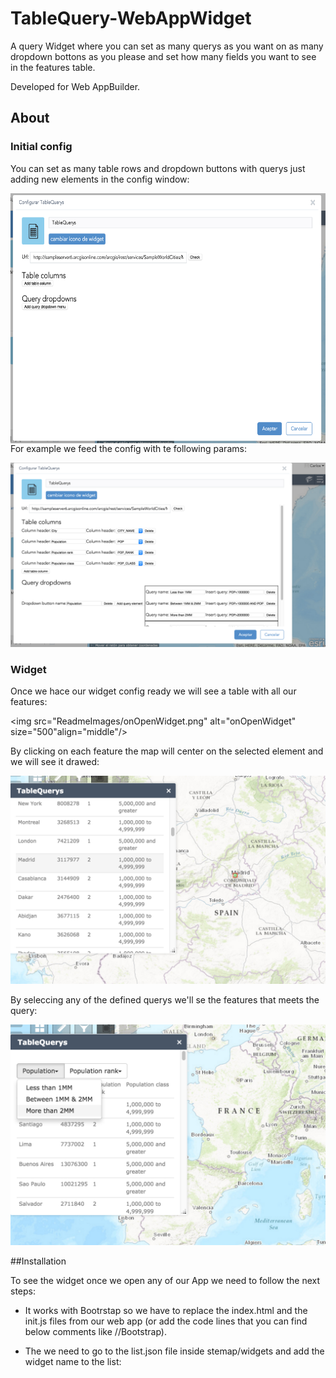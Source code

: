 # TableQuery-WebAppWidget

A query Widget where you can set as many querys as you want on as many dropdown bottons as you please and set how many fields you want to see in the features table.

Developed for Web AppBuilder.

## About

### Initial config


You can set as many table rows and dropdown buttons with querys just adding new elements in the config window:

<img src="ReadmeImages/initConfig.png" alt="initConfig" width="600" height="400" align="right"/>

For example we feed the config with te following params:

<img src="ReadmeImages/settingConfig.png" alt="settingConfig"/>

### Widget

Once we hace our widget config ready we will see a table with all our features: 

<img src="ReadmeImages/onOpenWidget.png" alt="onOpenWidget" size="500"align="middle"/>


By clicking on each feature the map will center on the selected element and we will see it drawed:

![Screenshot](ReadmeImages/OnClickFeature.png)

By seleccing any of the defined querys we'll se the features that meets the query:

![OnClickQuery](ReadmeImages/OnClickQuery.png)

##Installation

To see the widget once we open any of our App we need to follow the next steps:

* It works with Bootrstap so we have to replace the index.html and the init.js files from our web app (or add the code lines that you can find below comments like //Bootstrap).

* The we need to go to the list.json file inside stemap/widgets and add the widget name to the list:



